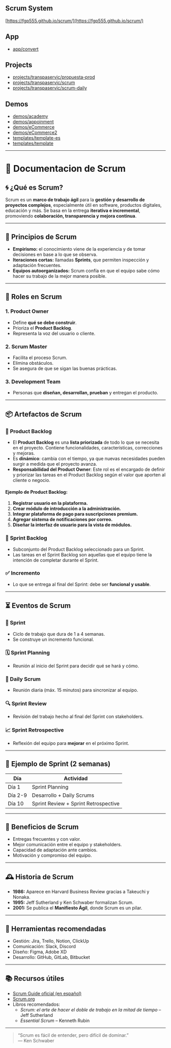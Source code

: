 ## Scrum System

[https://fgp555.github.io/scrum/](https://fgp555.github.io/scrum/)

## App

- [app/convert](./app/convert.html)

## Projects

- [projects/transpaservic/propuesta-prod](./projects/transpaservic/propuesta-prod.md)
- [projects/transpaservic/scrum](./projects/transpaservic/scrum.md)
- [projects/transpaservic/scrum-daily](./projects/transpaservic/scrum-daily.md)

## Demos

- [demos/academy](./demos/academy.md)
- [demos/appoinment](./demos/appoinment.md)
- [demos/eCommerce](./demos/eCommerce.md)
- [demos/eCommerce2](./demos/eCommerce2.md)
- [templates/template-es](./templates/template-es.md)
- [templates/template](./templates/template.md)

---

# 📘 Documentacion de Scrum

## 🌀 ¿Qué es Scrum?

Scrum es un **marco de trabajo ágil** para la **gestión y desarrollo de proyectos complejos**, especialmente útil en software, productos digitales, educación y más. Se basa en la entrega **iterativa e incremental**, promoviendo **colaboración, transparencia y mejora continua**.

---

## 🧩 Principios de Scrum

- **Empirismo:** el conocimiento viene de la experiencia y de tomar decisiones en base a lo que se observa.
- **Iteraciones cortas:** llamadas **Sprints**, que permiten inspección y adaptación frecuentes.
- **Equipos autoorganizados:** Scrum confía en que el equipo sabe cómo hacer su trabajo de la mejor manera posible.

---

## 👥 Roles en Scrum

### 1. **Product Owner**

- Define **qué se debe construir**.
- Prioriza el **Product Backlog**.
- Representa la voz del usuario o cliente.

### 2. **Scrum Master**

- Facilita el proceso Scrum.
- Elimina obstáculos.
- Se asegura de que se sigan las buenas prácticas.

### 3. **Development Team**

- Personas que **diseñan, desarrollan, prueban** y entregan el producto.

---

## 📦 Artefactos de Scrum

### 📝 **Product Backlog**

- El **Product Backlog** es una **lista priorizada** de todo lo que se necesita en el proyecto. Contiene funcionalidades, características, correcciones y mejoras.
- Es **dinámico**: cambia con el tiempo, ya que nuevas necesidades pueden surgir a medida que el proyecto avanza.
- **Responsabilidad del Product Owner**: Este rol es el encargado de definir y priorizar las tareas en el Product Backlog según el valor que aporten al cliente o negocio.

#### Ejemplo de Product Backlog:

1. **Registrar usuario en la plataforma.**
2. **Crear módulo de introducción a la administración.**
3. **Integrar plataforma de pago para suscripciones premium.**
4. **Agregar sistema de notificaciones por correo.**
5. **Diseñar la interfaz de usuario para la vista de módulos.**

### 🧱 **Sprint Backlog**

- Subconjunto del Product Backlog seleccionado para un Sprint.
- Las tareas en el Sprint Backlog son aquellas que el equipo tiene la intención de completar durante el Sprint.

### ✅ **Incremento**

- Lo que se entrega al final del Sprint: debe ser **funcional y usable**.

---

## ⏳ Eventos de Scrum

### 🚀 Sprint

- Ciclo de trabajo que dura de 1 a 4 semanas.
- Se construye un incremento funcional.

### 🗓 Sprint Planning

- Reunión al inicio del Sprint para decidir qué se hará y cómo.

### 🔄 Daily Scrum

- Reunión diaria (máx. 15 minutos) para sincronizar al equipo.

### 🔍 Sprint Review

- Revisión del trabajo hecho al final del Sprint con stakeholders.

### 📈 Sprint Retrospective

- Reflexión del equipo para **mejorar** en el próximo Sprint.

---

## 🧮 Ejemplo de Sprint (2 semanas)

| Día     | Actividad                            |
| ------- | ------------------------------------ |
| Día 1   | Sprint Planning                      |
| Día 2-9 | Desarrollo + Daily Scrums            |
| Día 10  | Sprint Review + Sprint Retrospective |

---

## 🧠 Beneficios de Scrum

- Entregas frecuentes y con valor.
- Mejor comunicación entre el equipo y stakeholders.
- Capacidad de adaptación ante cambios.
- Motivación y compromiso del equipo.

---

## 🕰 Historia de Scrum

- **1986:** Aparece en Harvard Business Review gracias a Takeuchi y Nonaka.
- **1995:** Jeff Sutherland y Ken Schwaber formalizan Scrum.
- **2001:** Se publica el **Manifiesto Ágil**, donde Scrum es un pilar.

---

## 🧰 Herramientas recomendadas

- Gestión: Jira, Trello, Notion, ClickUp
- Comunicación: Slack, Discord
- Diseño: Figma, Adobe XD
- Desarrollo: GitHub, GitLab, Bitbucket

---

## 📚 Recursos útiles

- [Scrum Guide oficial (en español)](https://scrumguides.org/docs/scrumguide/v2020/2020-Scrum-Guide-Spanish.pdf)
- [Scrum.org](https://www.scrum.org/)
- Libros recomendados:
  - _Scrum: el arte de hacer el doble de trabajo en la mitad de tiempo_ – Jeff Sutherland
  - _Essential Scrum_ – Kenneth Rubin

---

> “Scrum es fácil de entender, pero difícil de dominar.”  
> — Ken Schwaber
